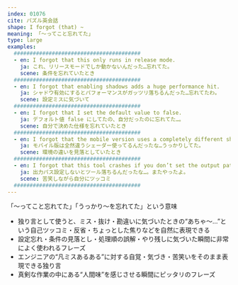```yaml
---
index: 01076
cite: パズル英会話
shape: I forgot (that) ~
meaning: 「〜ってこと忘れてた」
type: large
examples:
  ########################################
  - en: I forgot that this only runs in release mode.
    ja: これ、リリースモードでしか動かないんだった…忘れてた。
    scene: 条件を忘れていたとき
  ########################################
  - en: I forgot that enabling shadows adds a huge performance hit.
    ja: シャドウ有効にするとパフォーマンスがガッツリ落ちるんだった…忘れてたわ。
    scene: 設定ミスに気づいて
  ########################################
  - en: I forgot that I set the default value to false.
    ja: デフォルト値 false にしてたの、自分だったのに忘れてた…。
    scene: 自分で決めた仕様を忘れていたとき
  ########################################
  - en: I forgot that the mobile version uses a completely different shader.
    ja: モバイル版は全然違うシェーダー使ってるんだったな…うっかりしてた。
    scene: 環境の違いを見落としていたとき
  ########################################
  - en: I forgot that this tool crashes if you don’t set the output path.
    ja: 出力パス設定しないとツール落ちるんだったな…。またやったよ。
    scene: 苦笑しながら自分にツッコミ
  ########################################
---
```


「〜ってこと忘れてた」「うっかり〜を忘れてた」という意味

- 独り言として使うと、ミス・抜け・勘違いに気づいたときの“あちゃ〜…”という自己ツッコミ・反省・ちょっとした焦りなどを自然に表現できる
- 設定忘れ・条件の見落とし・処理順の誤解・やり残しに気づいた瞬間に非常によく使われるフレーズ
- エンジニアの“凡ミスあるある”に対する自覚・気づき・苦笑いをそのまま表現できる独り言
- 真剣な作業の中にある“人間味”を感じさせる瞬間にピッタリのフレーズ
